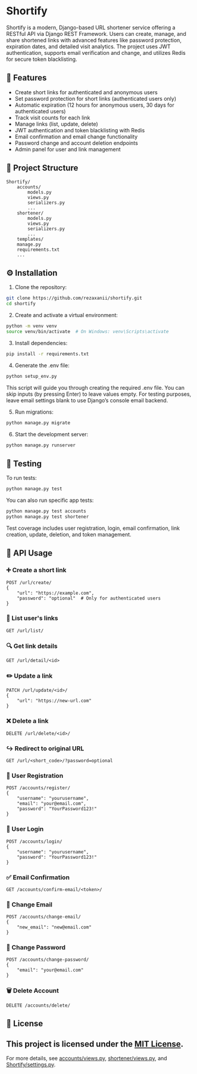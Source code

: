 # Shortify

Shortify is a modern, Django-based URL shortener service offering a RESTful API via Django REST Framework. Users can create, manage, and share shortened links with advanced features like password protection, expiration dates, and detailed visit analytics.
The project uses JWT authentication, supports email verification and change, and utilizes Redis for secure token blacklisting.

## 🚀 Features

- Create short links for authenticated and anonymous users
- Set password protection for short links (authenticated users only)
- Automatic expiration (12 hours for anonymous users, 30 days for authenticated users)
- Track visit counts for each link
- Manage links (list, update, delete)
- JWT authentication and token blacklisting with Redis
- Email confirmation and email change functionality
- Password change and account deletion endpoints
- Admin panel for user and link management

## 📁 Project Structure

```
Shortify/
    accounts/
        models.py
        views.py
        serializers.py
        ...
    shortener/
        models.py
        views.py
        serializers.py
        ...
    templates/
    manage.py
    requirements.txt
    ...
```

## ⚙️ Installation

1. Clone the repository:
```sh
git clone https://github.com/rezaxanii/shortify.git
cd shortify
```

2. Create and activate a virtual environment:
```sh
python -m venv venv
source venv/bin/activate  # On Windows: venv\Scripts\activate
```

3. Install dependencies:
```sh
pip install -r requirements.txt
```

4. Generate the .env file:
```sh
python setup_env.py
```

This script will guide you through creating the required .env file.
You can skip inputs (by pressing Enter) to leave values empty.
For testing purposes, leave email settings blank to use Django’s console email backend.

5. Run migrations:
```sh
python manage.py migrate
```

6. Start the development server:
```sh
python manage.py runserver
```

## 🧪 Testing

To run tests:
```sh
python manage.py test
```
You can also run specific app tests:
```sh
python manage.py test accounts
python manage.py test shortener
```
Test coverage includes user registration, login, email confirmation, link creation, update, deletion, and token management.

## 📡 API Usage

### ➕ Create a short link
```
POST /url/create/
{
    "url": "https://example.com",
    "password": "optional"  # Only for authenticated users
}
```

### 📜 List user's links
```
GET /url/list/
```

### 🔍 Get link details
```
GET /url/detail/<id>
```

### ✏️ Update a link
```
PATCH /url/update/<id>/
{
    "url": "https://new-url.com"
}
```

### ❌ Delete a link
```
DELETE /url/delete/<id>/
```

### ↪️ Redirect to original URL
```
GET /url/<short_code>/?password=optional
```

### 👤 User Registration
```
POST /accounts/register/
{
    "username": "yourusername",
    "email": "your@email.com",
    "password": "YourPassword123!"
}
```

### 🔐 User Login
```
POST /accounts/login/
{
    "username": "yourusername",
    "password": "YourPassword123!"
}
```

### ✅ Email Confirmation
```
GET /accounts/confirm-email/<token>/
```

### 🔁 Change Email
```
POST /accounts/change-email/
{
    "new_email": "new@email.com"
}
```

### 🔁 Change Password
```
POST /accounts/change-password/
{
    "email": "your@email.com"
}
```

### 🗑️ Delete Account
```
DELETE /accounts/delete/
```

## 📝 License

This project is licensed under the [MIT License](LICENSE).
---

For more details, see [accounts/views.py](accounts/views.py), [shortener/views.py](shortener/views.py), and [Shortify/settings.py](Shortify/settings.py).